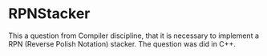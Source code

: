 # RPNStacker
This a question from Compiler discipline, that it is necessary to implement a RPN (Reverse Polish Notation) stacker.
The question was did in C++.
